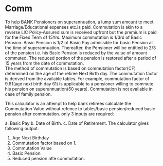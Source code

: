 # Comm
To help BANK Pensioners on superannuation, a lump sum amount to meet Marriage/Educational expenses etc.is paid.
Commutation is akin to a reverse LIC Policy-Assured sum is received upfront but the premium is paid for the Fixed Term of 15Yrs.
Maximum commutation is 1/3rd of Basic Pension. 
Basic Pension is 1/2 of Basic Pay admissible for basic Pension at the time of superannuation.
Thereafter, the Pensioner  will be entitled to 2/3 of the pension i.e. his Basic Pension is reduced by the value of amount commuted.
The reduced portion of the pension is  restored after a period of 15 years from the date of
commutation.  
The method of commutation is based on commutation factor(CF) determined on the age of the retiree Next Birth day.
The commutation factor is derived from the available tables. For example, commutation factor of 9.81(age next birth day 61) is applicable to a pensioner willing to commute his pension on superannuation(60 years).
Commutation is not available in case of family pension.

This calculator is an attempt to help bank retirees calculate the Commutation Value without refence to tables/basic pension/reduced basic pension after commutation.
 only 3 inputs are required:
 
a. Basic Pay
b. Date of Birth.
c. Date of Retirement.
The calculator gives following output:
1. Age Next Birthday
2. Commutation factor based on 1.
3. Commutation Value
4. Basic Pension
5. Reduced pension afte commutation. 



